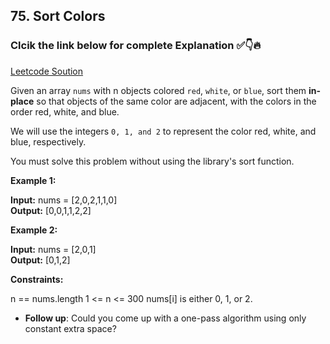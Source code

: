 ## 75. Sort Colors

### Clcik the link below for complete Explanation ✅👇🔥

[Leetcode Soution]()

Given an array ``nums`` with n objects colored ``red``, ``white``, or ``blue``, sort them __in-place__ so that objects of the same color are adjacent, with the colors in the order red, white, and blue.

We will use the integers ``0, 1, and 2`` to represent the color red, white, and blue, respectively.

You must solve this problem without using the library's sort function.

 

**Example 1:**

**Input:** nums = [2,0,2,1,1,0] <br>
**Output:** [0,0,1,1,2,2]

**Example 2:**

**Input:** nums = [2,0,1] <br>
**Output:** [0,1,2]

**Constraints:**

n == nums.length
1 <= n <= 300
nums[i] is either 0, 1, or 2.
 

- __Follow up__: Could you come up with a one-pass algorithm using only constant extra space?